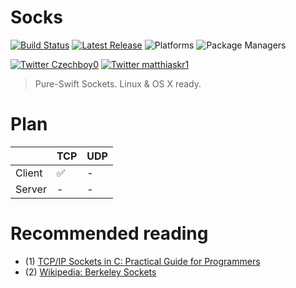 # Socks

[![Build Status](https://travis-ci.com/czechboy0/Socks.svg?branch=master)](https://travis-ci.org/czechboy0/Jay)
[![Latest Release](https://img.shields.io/github/release/czechboy0/socks.svg)](https://github.com/czechboy0/jay/releases/latest)
![Platforms](https://img.shields.io/badge/platforms-Linux%20%7C%20OS%20X-blue.svg)
![Package Managers](https://img.shields.io/badge/package%20managers-swiftpm-yellow.svg)

[![Twitter Czechboy0](https://img.shields.io/badge/twitter-czechboy0-green.svg)](http://twitter.com/czechboy0)
[![Twitter matthiaskr1](https://img.shields.io/badge/twitter-matthiaskr1-green.svg)](http://twitter.com/matthiaskr1)

> Pure-Swift Sockets. Linux & OS X ready.

# Plan

| | TCP | UDP |
| --- | --- | --- |
| Client | ✅ | - | 
| Server | - | -  |

# Recommended reading
- (1) [TCP/IP Sockets in C: Practical Guide for Programmers](http://www.e-reading.club/bookreader.php/136904/TCP%7CIP_Sockets_in_C:_Practical_Guide_for_Programmers.pdf)
- (2) [Wikipedia: Berkeley Sockets](https://en.wikipedia.org/wiki/Berkeley_sockets)
